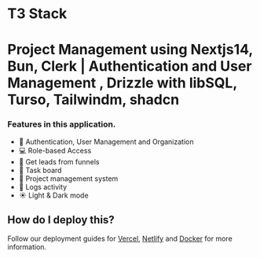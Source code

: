# T3 Stack
# Project Management using Nextjs14, Bun, Clerk | Authentication and User Management , Drizzle with libSQL, Turso, Tailwindm, shadcn


### Features in this application.
- 🏢 Authentication, User Management and Organization
- 💻 Role-based Access
- 📢 Get leads from funnels
- 🎨 Task board
- 📂 Project management system
- 🔗 Logs activity
- ☀️ Light & Dark mode


## How do I deploy this?

Follow our deployment guides for [Vercel](https://create.t3.gg/en/deployment/vercel), [Netlify](https://create.t3.gg/en/deployment/netlify) and [Docker](https://create.t3.gg/en/deployment/docker) for more information.
